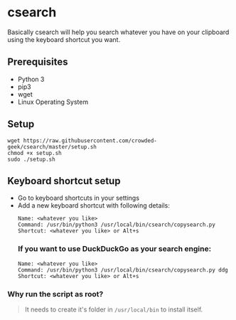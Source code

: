 # csearch
Basically csearch will help you search whatever you have on your clipboard using the keyboard shortcut you want.

## Prerequisites
- Python 3
- pip3
- wget
- Linux Operating System

## Setup
```
wget https://raw.githubusercontent.com/crowded-geek/csearch/master/setup.sh
chmod +x setup.sh
sudo ./setup.sh
```

## Keyboard shortcut setup
- Go to keyboard shortcuts in your settings
- Add a new keyboard shortcut with following details:
  ```
  Name: <whatever you like>
  Command: /usr/bin/python3 /usr/local/bin/csearch/copysearch.py
  Shortcut: <whatever you like> or Alt+s
  ```
  ### If you want to use DuckDuckGo as your search engine:
  ```
  Name: <whatever you like>
  Command: /usr/bin/python3 /usr/local/bin/csearch/copysearch.py ddg
  Shortcut: <whatever you like> or Alt+s
  ```

### Why run the script as root?
> It needs to create it's folder in `/usr/local/bin` to install itself.
